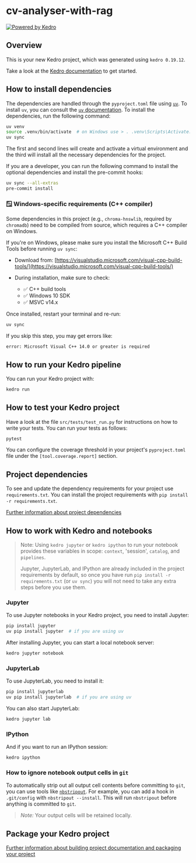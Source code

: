 # cv-analyser-with-rag

[![Powered by Kedro](https://img.shields.io/badge/powered_by-kedro-ffc900?logo=kedro)](https://kedro.org)

## Overview

This is your new Kedro project, which was generated using `kedro 0.19.12`.

Take a look at the [Kedro documentation](https://docs.kedro.org) to get started.

## How to install dependencies

The dependencies are handled through the `pyproject.toml` file using [`uv`](https://astral.sh/blog/uv). To install `uv`, you can consult the [`uv` documentation](https://docs.astral.sh/uv/getting-started/installation/). To install the dependencies, run the following command:

```bash
uv venv
source .venv/bin/activate  # on Windows use > . .venv\Scripts\Activate.ps1
uv sync
```

The first and second lines will create and activate a virtual environment and the third will install all the necessary dependencies for the project.

If you are a developer, you can run the following command to install the optional dependencies and install the pre-commit hooks:

```bash
uv sync --all-extras
pre-commit install
```

### 🪟 Windows-specific requirements (C++ compiler)

Some dependencies in this project (e.g., `chroma-hnswlib`, required by `chromadb`) need to be compiled from source, which requires a C++ compiler on Windows.

If you're on Windows, please make sure you install the Microsoft C++ Build Tools before running `uv sync`:

- Download from: [https://visualstudio.microsoft.com/visual-cpp-build-tools/](https://visualstudio.microsoft.com/visual-cpp-build-tools/)

- During installation, make sure to check:
    - ✅ C++ build tools
    - ✅ Windows 10 SDK
    - ✅ MSVC v14.x

Once installed, restart your terminal and re-run:

```bash
uv sync
```

If you skip this step, you may get errors like:

```
error: Microsoft Visual C++ 14.0 or greater is required
```

## How to run your Kedro pipeline

You can run your Kedro project with:

```bash
kedro run
```

## How to test your Kedro project

Have a look at the file `src/tests/test_run.py` for instructions on how to write your tests. You can run your tests as follows:

```bash
pytest
```

You can configure the coverage threshold in your project's `pyproject.toml` file under the `[tool.coverage.report]` section.


## Project dependencies

To see and update the dependency requirements for your project use `requirements.txt`. You can install the project requirements with `pip install -r requirements.txt`.

[Further information about project dependencies](https://docs.kedro.org/en/stable/kedro_project_setup/dependencies.html#project-specific-dependencies)

## How to work with Kedro and notebooks

> Note: Using `kedro jupyter` or `kedro ipython` to run your notebook provides these variables in scope: `context`, 'session', `catalog`, and `pipelines`.
>
> Jupyter, JupyterLab, and IPython are already included in the project requirements by default, so once you have run `pip install -r requirements.txt` (or `uv sync`) you will not need to take any extra steps before you use them.

### Jupyter
To use Jupyter notebooks in your Kedro project, you need to install Jupyter:

```bash
pip install jupyter
uv pip install jupyter  # if you are using uv
```

After installing Jupyter, you can start a local notebook server:

```bash
kedro jupyter notebook
```

### JupyterLab
To use JupyterLab, you need to install it:

```bash
pip install jupyterlab
uv pip install jupyterlab  # if you are using uv
```

You can also start JupyterLab:

```bash
kedro jupyter lab
```

### IPython
And if you want to run an IPython session:

```bash
kedro ipython
```

### How to ignore notebook output cells in `git`
To automatically strip out all output cell contents before committing to `git`, you can use tools like [`nbstripout`](https://github.com/kynan/nbstripout). For example, you can add a hook in `.git/config` with `nbstripout --install`. This will run `nbstripout` before anything is committed to `git`.

> *Note:* Your output cells will be retained locally.

## Package your Kedro project

[Further information about building project documentation and packaging your project](https://docs.kedro.org/en/stable/tutorial/package_a_project.html)
